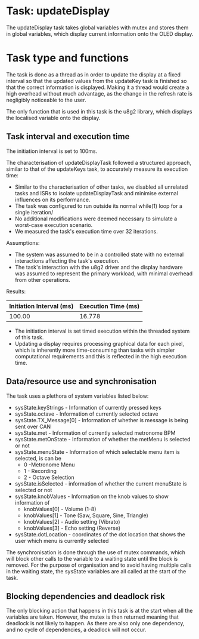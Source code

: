 # Task: updateDisplay

The updateDisplay task takes global variables with mutex and stores them in global variables, which display current information onto the OLED display.

# Task type and functions

The task is done as a thread as in order to update the display at a fixed interval so that the updated values from the updateKey task is finished so that the correct information is displayed. Making it a thread would create a high overhead without much advantage, as the change in the refresh rate is negligibly noticeable to the user. 

The only function that is used in this task is the u8g2 library, which displays the localised variable onto the display.

## Task interval and execution time

The initiation interval is set to 100ms.

The characterisation of updateDisplayTask followed a structured approach, similar to that of the updateKeys task, to accurately measure its execution time:

- Similar to the characterisation of other tasks, we disabled all unrelated tasks and ISRs to isolate updateDisplayTask and minimise external influences on its performance.
- The task was configured to run outside its normal while(1) loop for a single iteration/
- No additional modifications were deemed necessary to simulate a worst-case execution scenario.
- We measured the task's execution time over 32 iterations.

Assumptions:

- The system was assumed to be in a controlled state with no external interactions affecting the task's execution.
- The task's interaction with the u8g2 driver and the display hardware was assumed to represent the primary workload, with minimal overhead from other operations.

Results:

| Initiation Interval (ms) | Execution Time (ms) |
| --- | --- |
| 100.00 | 16.778 |
- The initiation interval is set timed execution within the threaded system of this task.
- Updating a display requires processing graphical data for each pixel, which is inherently more time-consuming than tasks with simpler computational requirements and this is reflected in the high execution time.

## Data/resource use and synchronisation

The task uses a plethora of system variables listed below:

- sysState.keyStrings - Information of currently pressed keys
- sysState.octave - Information of currently selected octave
- sysState.TX_Message[0] - Information of whether is message is being sent over CAN
- sysState.met - Information of currently selected metronome BPM
- sysState.metOnState - Information of whether the metMenu is selected or not
- sysState.menuState - Information of which selectable menu item is selected, is can be
    - 0 -Metronome Menu
    - 1 - Recording
    - 2 - Octave Selection
- sysState.isSelected - information of whether the current menuState is selected or not
- sysState.knobValues - Information on the knob values to show information of
    - knobValues[0] - Volume (1-8)
    - knobValues[1] - Tone (Saw, Square, Sine, Triangle)
    - knobValues[2] - Audio setting (Vibrato)
    - knobValues[3] - Echo setting (Reverse)
- sysState.dotLocation - coordinates of the dot location that shows the user which menu is currently selected

The synchronisation is done through the use of mutex commands, which will block other calls to the variable to a waiting state until the block is removed. For the purpose of organisation and to avoid having multiple calls in the waiting state, the sysState variables are all called at the start of the task.

## Blocking dependencies and deadlock risk

The only blocking action that happens in this task is at the start when all the variables are taken. However, the mutex is then returned meaning that deadlock is not likely to happen. As there are also only one dependency, and no cycle of dependencies, a deadlock will not occur.
